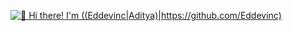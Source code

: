 [<img src="https://raw.githubusercontent.com/Raymo111/Raymo111/master/intro.gif" alt="👋 Hi there! I'm ((Eddevinc|Aditya)|https://github.com/Eddevinc)" title="👋 Hi there! I'm (Raymo(111|nd Li)|https://raymond.li)"/>](https://raymond.li/)

<!--
**Eddevinc/Eddevinc** is a ✨ _special_ ✨ repository because its `README.md` (this file) appears on your GitHub profile.

Here are some ideas to get you started:

- 🔭 I’m currently working on ...
- 🌱 I’m currently learning ...
- 👯 I’m looking to collaborate on ...
- 🤔 I’m looking for help with ...
- 💬 Ask me about ...
- 📫 How to reach me: ...
- 😄 Pronouns: ...
- ⚡ Fun fact: ...
-->
